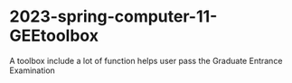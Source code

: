 # 2023-spring-computer-11-GEEtoolbox
A toolbox include a lot of function helps user pass the Graduate Entrance Examination
